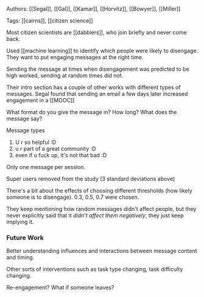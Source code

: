 Authors: [[Segal]], [[Gal]], [[Kamar]], [[Horvitz]], [[Bowyer]], [[Miller]]

Tags: [[cairns]], [[citizen science]]

Most citizen scientists are [[dabblers]], who join briefly and never come back.

Used [[machine learning]] to identify which people were likely to disengage. They want to put engaging messages at the right time.

Sending the message at times when disengagement was predicted to be high worked, sending at random times did not.

Their intro section has a couple of other works with different types of messages. Segal found that sending an email a few days later increased engagement in a [[MOOC]]

What format do you give the message in? How long? What does the message say?

Message types
 1) U r so helpful :D
 2) u r part of a great community :D
 3) even if u fuck up, it's not that bad :D

Only one message per session.

Super users removed from the study (3 standard deviations above)

There's a bit about the effects of choosing different thresholds (how likely someone is to disengage). 0.3, 0.5, 0.7 were chosen.

They keep mentioning how random messages didn't affect people, but they never explicitly said that it *didn't affect them negatively*, they just keep implying it. 

### Future Work

Better understanding influences and interactions between message content and timing. 

Other sorts of interventions such as task type changing, task difficulty changing.

Re-engagement? What if someone leaves?
